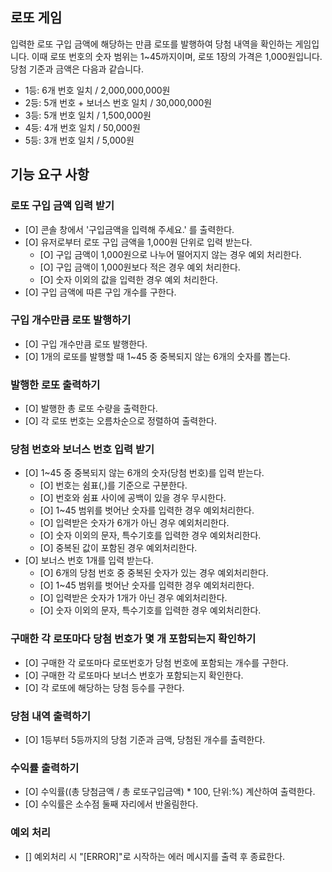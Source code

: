 ## 로또 게임

입력한 로또 구입 금액에 해당하는 만큼 로또를 발행하여 당첨 내역을 확인하는 게임입니다.
이때 로또 번호의 숫자 범위는 1~45까지이며, 로또 1장의 가격은 1,000원입니다.
당첨 기준과 금액은 다음과 같습니다.

- 1등: 6개 번호 일치 / 2,000,000,000원
- 2등: 5개 번호 + 보너스 번호 일치 / 30,000,000원
- 3등: 5개 번호 일치 / 1,500,000원
- 4등: 4개 번호 일치 / 50,000원
- 5등: 3개 번호 일치 / 5,000원

## 기능 요구 사항

### 로또 구입 금액 입력 받기

- [O] 콘솔 창에서 '구입금액을 입력해 주세요.' 를 출력한다.
- [O] 유저로부터 로또 구입 금액을 1,000원 단위로 입력 받는다.
  - [O] 구입 금액이 1,000원으로 나누어 떨어지지 않는 경우 예외 처리한다.
  - [O] 구입 금액이 1,000원보다 적은 경우 예외 처리한다.
  - [O] 숫자 이외의 값을 입력한 경우 예외 처리한다.
- [O] 구입 금액에 따른 구입 개수를 구한다.

### 구입 개수만큼 로또 발행하기

- [O] 구입 개수만큼 로또 발행한다.
- [O] 1개의 로또를 발행할 때 1~45 중 중복되지 않는 6개의 숫자를 뽑는다.

### 발행한 로또 출력하기

- [O] 발행한 총 로또 수량을 출력한다.
- [O] 각 로또 번호는 오름차순으로 정렬하여 출력한다.

### 당첨 번호와 보너스 번호 입력 받기

- [O] 1~45 중 중복되지 않는 6개의 숫자(당첨 번호)를 입력 받는다.
  - [O] 번호는 쉼표(,)를 기준으로 구분한다.
  - [O] 번호와 쉼표 사이에 공백이 있을 경우 무시한다.
  - [O] 1~45 범위를 벗어난 숫자를 입력한 경우 예외처리한다.
  - [O] 입력받은 숫자가 6개가 아닌 경우 예외처리한다.
  - [O] 숫자 이외의 문자, 특수기호를 입력한 경우 예외처리한다.
  - [O] 중복된 값이 포함된 경우 예외처리한다.
- [O] 보너스 번호 1개를 입력 받는다.
  - [O] 6개의 당첨 번호 중 중복된 숫자가 있는 경우 예외처리한다.
  - [O] 1~45 범위를 벗어난 숫자를 입력한 경우 예외처리한다.
  - [O] 입력받은 숫자가 1개가 아닌 경우 예외처리한다.
  - [O] 숫자 이외의 문자, 특수기호를 입력한 경우 예외처리한다.

### 구매한 각 로또마다 당첨 번호가 몇 개 포함되는지 확인하기

- [O] 구매한 각 로또마다 로또번호가 당첨 번호에 포함되는 개수를 구한다.
- [O] 구매한 각 로또마다 보너스 번호가 포함되는지 확인한다.
- [O] 각 로또에 해당하는 당첨 등수를 구한다.

### 당첨 내역 출력하기

- [O] 1등부터 5등까지의 당첨 기준과 금액, 당첨된 개수를 출력한다.

### 수익률 출력하기

- [O] 수익률((총 당첨금액 / 총 로또구입금액) \* 100, 단위:%) 계산하여 출력한다.
- [O] 수익률은 소수점 둘째 자리에서 반올림한다.

### 예외 처리

- [] 예외처리 시 "[ERROR]"로 시작하는 에러 메시지를 출력 후 종료한다.
